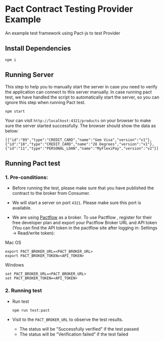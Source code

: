 # Pact Contract Testing Provider Example

An example test framework using Pact-js to test Provider

## Install Dependencies

`npm i`

## Running Server

This step to help you to manually start the server in case you need to verify the application can connect to this server manually. In case running pact test, we have handled the script to automatically start the server, so you can ignore this step when running Pact test.

   `npm start`
   
Your can visit `http://localhost:4321/products` on your browser to make sure the server started successfully. The browser should show the data as below:

`[{"id":"09","type":"CREDIT_CARD","name":"Gem Visa","version":"v1"},{"id":"10","type":"CREDIT_CARD","name":"28 Degrees","version":"v1"},{"id":"11","type":"PERSONAL_LOAN","name":"MyFlexiPay","version":"v2"}]`

## Running Pact test

### 1. Pre-conditions:

- Before running the test, please make sure that you have published the contract to the broker from Consumer.

- We will start a server on port `4321`. Please make sure this port is available.

- We are using [Pactflow](https://pactflow.io/) as a broker. To use Pactflow , register for their free developer plan and export your Pactflow Broker URL and API token (You can find the API token in the pactflow site after logging in: Settings -> Read/write token):

Mac OS
```
export PACT_BROKER_URL=<PACT_BROKER_URL>
export PACT_BROKER_TOKEN=<API_TOKEN>
```
Windows
```
set PACT_BROKER_URL=<PACT_BROKER_URL>
set PACT_BROKER_TOKEN=<API_TOKEN>
```

### 2. Running test

- Run test

    `npm run test:pact`

- Visit to the `PACT_BROKER_URL` to observe the test results.
   - The status will be "Successfully verified" if the test passed
   - The status will be "Verification failed" if the test failed


